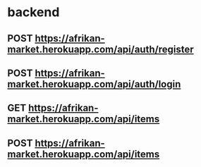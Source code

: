 # backend
<!-- Robert Allen and Mercy A-Ansong -->

<!-- https://trello.com/b/t8YQKtf6/african-marketplace-2 -->

## POST https://afrikan-market.herokuapp.com/api/auth/register

## POST https://afrikan-market.herokuapp.com/api/auth/login

## GET https://afrikan-market.herokuapp.com/api/items

## POST https://afrikan-market.herokuapp.com/api/items